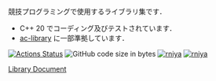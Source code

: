 競技プログラミングで使用するライブラリ集です．

- C++ 20 でコーディング及びテストされています．
- [ac-library](https://github.com/atcoder/ac-library) に一部準拠しています．

[![Actions Status](https://github.com/rniya/competitive-programming-library/workflows/verify/badge.svg)](https://github.com/rniya/competitive-programming-library/actions)
![GitHub code size in bytes](https://img.shields.io/github/languages/code-size/rniya/cp-library)
[![rniya](https://img.shields.io/endpoint?url=https%3A%2F%2Fatcoder-badges.now.sh%2Fapi%2Fatcoder%2Fjson%2Frniya)](https://atcoder.jp/users/rniya)
[![rniya](https://img.shields.io/endpoint?url=https%3A%2F%2Fatcoder-badges.now.sh%2Fapi%2Fcodeforces%2Fjson%2Frniya)](https://codeforces.com/profile/rniya)

[Library Document](https://rniya.github.io/cp-library/)